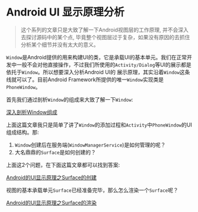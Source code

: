 # Android UI 显示原理分析

>这个系列的文章只是大致了解一下Android视图层的工作原理, 并不会深入去探讨源码中的某个点, 毕竟整个视图层过于复杂，如果没有原因的去抓住分析某个细节并没有太大的意义。

`Window`是Android提供的用来构建UI的类，它是承载UI的基本单元。我们在正常开发中一般不会对他直接操作，不过我们所使用的`Activity/Dialog`等UI的展示都是依托于`Window`。所以想要深入分析Android UI的
展示原理，其实沿着`Window`这条线就可以了。目前Android Framework所提供的唯一`Window`实现类是`PhoneWindow`。

首先我们通过剖析`Window`的组成来大致了解一下`Window`: 

[深入剖析Window组成](Android视图层源码分析/深入剖析Window组成.md)

上面这篇文章我只是简单了讲了`Window`的添加过程和`Activity`中`PhoneWindow`的UI组成结构。那:

1. `Window`创建后在服务端(`WindowManagerService`)是如何管理的呢？
2. 大名鼎鼎的`Surface`是如何创建的？

上面这2个问题，在下面这篇文章都可以找到答案:

[Android的UI显示原理之Surface的创建](Android的UI显示原理之Surface的创建.md)

视图的基本承载单元`Surface`已经准备完毕，那么怎么渲染一个`Surface`呢？

[Android的UI显示原理之Surface的渲染](Android的UI显示原理之Surface的渲染.md)